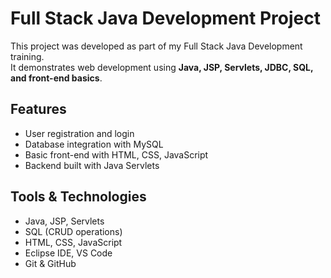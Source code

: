 # Full Stack Java Development Project

This project was developed as part of my Full Stack Java Development training.  
It demonstrates web development using **Java, JSP, Servlets, JDBC, SQL, and front-end basics**.

## Features
- User registration and login
- Database integration with MySQL
- Basic front-end with HTML, CSS, JavaScript
- Backend built with Java Servlets

## Tools & Technologies
- Java, JSP, Servlets
- SQL (CRUD operations)
- HTML, CSS, JavaScript
- Eclipse IDE, VS Code
- Git & GitHub
